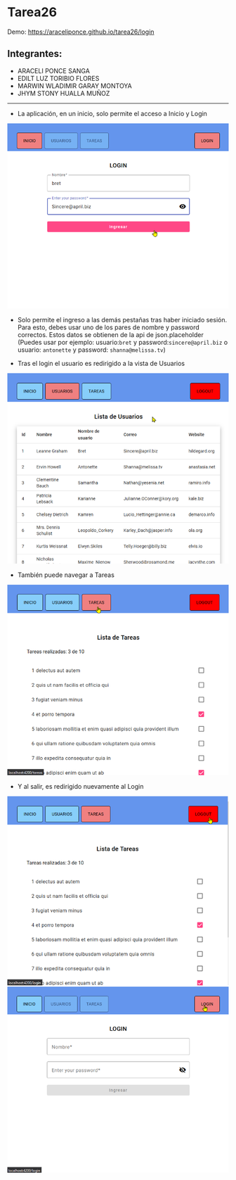 # Tarea26

Demo: <https://araceliponce.github.io/tarea26/login>

## Integrantes:

- ARACELI PONCE SANGA
- EDILT LUZ TORIBIO FLORES
- MARWIN WLADIMIR GARAY MONTOYA
- JHYM STONY HUALLA MUÑOZ

---

- La aplicación, en un inicio, solo permite el acceso a Inicio y Login

![](./src/assets/capture.png)

- Solo permite el ingreso a las demás pestañas tras haber iniciado sesión. Para esto, debes usar uno de los pares de nombre y password correctos. Estos datos se obtienen de la api de json.placeholder
(Puedes usar por ejemplo: usuario:`bret` y password:`sincere@april.biz` o usuario: `antonette` y password: `shanna@melissa.tv`)

- Tras el login el usuario es redirigido a la vista de Usuarios

![](./src/assets/capture1.png)

- También puede navegar a Tareas

![](./src/assets/capture3.png)

- Y al salir, es redirigido nuevamente al Login

![](./src/assets/capture4.png)
![](./src/assets/capture5.png)


